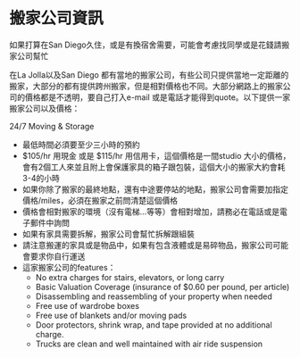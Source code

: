 # 搬家公司資訊

如果打算在San Diego久住，或是有換宿舍需要，可能會考慮找同學或是花錢請搬家公司幫忙

在La Jolla以及San Diego 都有當地的搬家公司，有些公司只提供當地一定距離的搬家，大部分的都有提供跨州搬家，但是相對價格也不同。大部分網路上的搬家公司的價格都是不透明，要自己打入e-mail 或是電話才能得到quote。以下提供一家搬家公司以及價格：

24/7 Moving & Storage

- 最低時間必須要至少三小時的預約
- $105/hr 用現金 或是 $115/hr 用信用卡，這個價格是一間studio 大小的價格，會有2個工人來並且附上會保護家具的箱子跟包裝，這個大小的搬家大約會耗3-4的小時
- 如果你除了搬家的最終地點，還有中途要停站的地點，搬家公司會需要加指定價格/miles，必須在搬家之前問清楚這個價格 
- 價格會相對搬家的環境（沒有電梯…等等）會相對增加，請務必在電話或是電子郵件中詢問
- 如果有家具需要拆解，搬家公司會幫忙拆解跟組裝
- 請注意搬運的家具或是物品中，如果有包含液體或是易碎物品，搬家公司可能會要求你自行運送
- 這家搬家公司的features：
    - No extra charges for stairs, elevators, or long carry
    - Basic Valuation Coverage (insurance of $0.60 per pound, per article)
    - Disassembling and reassembling of your property when needed
    - Free use of wardrobe boxes
    - Free use of blankets and/or moving pads
    - Door protectors, shrink wrap, and tape provided at no additional charge.
    - Trucks are clean and well maintained with air ride suspension